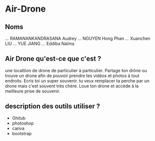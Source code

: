 # Air-Drone
## Noms
... RAMANANKANDRASANA Audrey
... NGUYEN Hong Phan
... Xuanchen LIU
... YUE JIANG
... Eddiba Naïma
## Air Drone qu'est-ce que c'est ?
une locattion de drone de particulier à particulier. Partage ton drône ou trouve un drone afin de pouvoir prendre tes vidéos et photos à tout endroits. Ecris toi un super souvenir. tu veux remplacer ta perche par un drone mais c'est souvent très chère. Loue ton drone et accède à la meilleure prise de souvenir.
## description des outils utiliser ?
- Ghitub
- photoshop
- canva
- bootstrap

